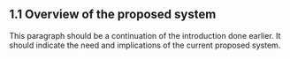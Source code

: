 ## 1.1 Overview of the proposed system

This paragraph should be a continuation of the introduction done earlier.  It should
indicate the need and implications of the current proposed system.